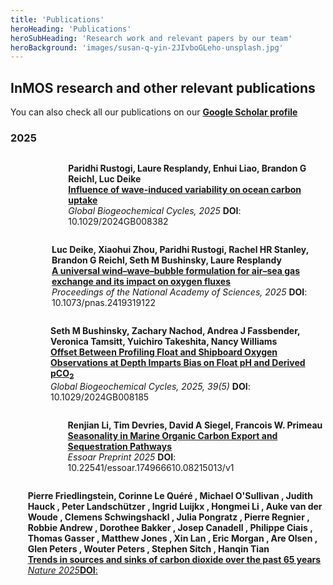 ```yaml
---
title: 'Publications'
heroHeading: 'Publications'
heroSubHeading: 'Research work and relevant papers by our team'
heroBackground: 'images/susan-q-yin-2JIvboGLeho-unsplash.jpg'
---
```


## InMOS research and other relevant publications

You can also check all our publications on our **[Google Scholar profile](https://scholar.google.com/citations?hl=en&authuser=1&user=VZTwG_kAAAAJ)**


### 2025
<div style="display: flex; align-items: center;">
  <div style="width: 100px; height: 100px; overflow: hidden;  margin-right: 10px;">
  </div>
  <p>
    <strong>Paridhi Rustogi, Laure Resplandy, Enhui Liao, Brandon G Reichl, Luc Deike</strong><br>
    <a href="https://www.authorea.com/users/839578/articles/1230159-influence-of-wave-induced-variability-on-ocean-carbon-uptake" target="_blank"><strong>Influence of wave-induced variability on ocean carbon uptake</strong></a><br>
    <i>Global Biogeochemical Cycles, 2025</i> <strong>DOI</strong>: 10.1029/2024GB008382
  </p>
  </div>

  <div style="display: flex; align-items: center;">
    <div style="width: 100px; height: 100px; overflow: hidden;  margin-right: 10px;">
    </div>
    <p>
      <strong>Luc Deike, Xiaohui Zhou, Paridhi Rustogi, Rachel HR Stanley, Brandon G Reichl, Seth M Bushinsky, Laure Resplandy</strong><br>
      <a href="https://www.pnas.org/doi/full/10.1073/pnas.2419319122" target="_blank"><strong>A universal wind–wave–bubble formulation for air–sea gas exchange and its impact on oxygen fluxes</strong></a><br>
      <i>Proceedings of the National Academy of Sciences, 2025</i> <strong>DOI</strong>: 10.1073/pnas.2419319122
    </p>
    </div>


  <div style="display: flex; align-items: center;">
    <div style="width: 100px; height: 100px; overflow: hidden;  margin-right: 10px;">
    </div>
    <p>
      <strong>Seth M Bushinsky, Zachary Nachod, Andrea J Fassbender, Veronica Tamsitt, Yuichiro Takeshita, Nancy Williams</strong><br>
      <a href="https://agupubs.onlinelibrary.wiley.com/doi/full/10.1029/2024GB008185" target="_blank"><strong>Offset Between Profiling Float and Shipboard Oxygen Observations at Depth Imparts Bias on Float pH and Derived pCO<sub>2</sub></strong></a><br>
      <i>Global Biogeochemical Cycles, 2025, 39(5)</i> <strong>DOI</strong>: 10.1029/2024GB008185
    </p>
    </div>


  <div style="display: flex; align-items: center;">
    <div style="width: 100px; height: 100px; overflow: hidden;  margin-right: 10px;">
    </div>
  <p>
    <strong>Renjian Li, Tim Devries, David A Siegel, Francois W. Primeau</strong><br>
    <a href="https://essopenarchive.org/doi/full/10.22541/essoar.174966610.08215013/v1" target="_blank"><strong>Seasonality in Marine Organic Carbon Export and Sequestration Pathways</strong></a><br>
    <i>Essoar Preprint 2025</i> <strong>DOI</strong>: 10.22541/essoar.174966610.08215013/v1
  </p>
  </div>


  <div style="display: flex; align-items: center;">
    <div style="width: 100px; height: 100px; overflow: hidden;  margin-right: 10px;">
    </div>
  <p>
    <strong>Pierre Friedlingstein, Corinne Le Quéré , Michael O'Sullivan , Judith Hauck , Peter Landschützer , Ingrid Luijkx , Hongmei Li , Auke van der Woude , Clemens Schwingshackl , Julia Pongratz , Pierre Regnier , Robbie Andrew , Dorothee Bakker , Josep Canadell , Philippe Ciais , Thomas Gasser , Matthew Jones , Xin Lan , Eric Morgan , Are Olsen , Glen Peters , Wouter Peters , Stephen Sitch , Hanqin Tian</strong><br>
    <a href="https://www.nature.com/nature/articles?year=2025" target="_blank"><strong>Trends in sources and sinks of carbon dioxide over the past 65 years</strong><br>
    <i>Nature 2025</i><strong>DOI</strong>: 
  </p>
  </div>
